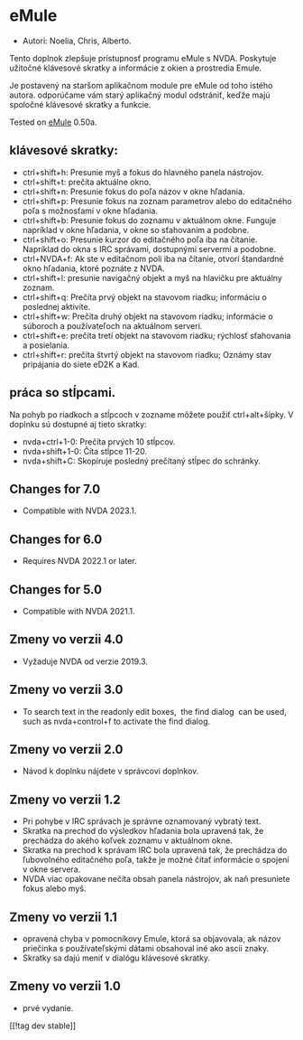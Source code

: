 # eMule #

*	Autori: Noelia, Chris, Alberto.

Tento doplnok zlepšuje prístupnosť programu eMule s NVDA. Poskytuje užitočné
klávesové skratky a informácie z okien a prostredia Emule.

Je postavený na staršom aplikačnom module pre eMule od toho istého
autora. odporúčame vám starý aplikačný modul odstrániť, keďže majú spoločné
klávesové skratky a funkcie.

Tested on [eMule][1] 0.50a.

## klávesové skratky: ##

*	ctrl+shift+h: Presunie myš a fokus do hlavného panela nástrojov.
*	ctrl+shift+t: prečíta aktuálne okno.
*	ctrl+shift+n: Presunie fokus do poľa názov v okne hľadania.
*	ctrl+shift+p: Presunie fokus na zoznam parametrov alebo do editačného poľa
  s možnosťami v okne hľadania.
*	ctrl+shift+b: Presunie fokus do zoznamu v aktuálnom okne. Funguje
  napríklad v okne hľadania, v okne so sťahovaním a podobne.
*	ctrl+shift+o: Presunie kurzor do editačného poľa iba na čítanie. Napríklad
  do okna s IRC správami, dostupnými servermi a podobne.
*	ctrl+NVDA+f: Ak ste v editačnom poli iba na čítanie, otvorí štandardné
  okno hľadania, ktoré poznáte z NVDA.
*	ctrl+shift+l: presunie navigačný objekt a myš na hlavičku pre aktuálny
  zoznam.
*	ctrl+shift+q: Prečíta prvý objekt na stavovom riadku; informáciu o
  poslednej aktivite.
*	ctrl+shift+w: Prečíta druhý objekt na stavovom riadku; informácie o
  súboroch a používateľoch na aktuálnom serveri.
*	ctrl+shift+e: prečíta tretí objekt na stavovom riadku; rýchlosť sťahovania
  a posielania.
*	ctrl+shift+r: prečíta štvrtý objekt na stavovom riadku; Oznámy stav
  pripájania do siete eD2K a Kad.

## práca so stĺpcami. ##

Na pohyb po riadkoch a stĺpcoch v zozname môžete použiť ctrl+alt+šípky. V
doplnku sú dostupné aj tieto skratky:

*	nvda+ctrl+1-0: Prečíta prvých 10 stĺpcov.
*	nvda+shift+1-0: Číta stĺpce 11-20.
*	nvda+shift+C: Skopíruje posledný prečítaný stĺpec do schránky.

## Changes for 7.0
* Compatible with NVDA 2023.1.

## Changes for 6.0
*	Requires NVDA 2022.1 or later.

## Changes for 5.0
*	Compatible with NVDA 2021.1.

## Zmeny vo verzii 4.0 ##
*	Vyžaduje NVDA od verzie 2019.3.

## Zmeny vo verzii 3.0 ##
*	 To search text in the readonly edit boxes,  the find dialog  can be used,
   such as nvda+control+f to activate the find dialog.

## Zmeny vo verzii 2.0 ##
*	 Návod k doplnku nájdete v správcovi doplnkov.

## Zmeny vo verzii 1.2 ##
*	 Pri pohybe v IRC správach je správne oznamovaný vybratý text.
*	 Skratka na prechod do výsledkov hľadania bola upravená tak, že prechádza
   do akého koľvek zoznamu v aktuálnom okne.
*	 Skratka na prechod k správam IRC bola upravená tak, že prechádza do
   ľubovolného editačného poľa, takže je možné čítať informácie o spojení v
   okne servera.
*	 NVDA viac opakovane nečíta obsah panela nástrojov, ak naň presuniete
   fokus alebo myš.

## Zmeny vo verzii 1.1 ##
*	 opravená chyba v pomocníkovy Emule, ktorá sa objavovala, ak názov
   priečinka s používateľskými dátami obsahoval iné ako ascii znaky.
*	 Skratky sa dajú meniť v dialógu klávesové skratky.

## Zmeny vo verzii 1.0 ##
*	 prvé vydanie.

[[!tag dev stable]]

[1]: https://www.emule-project.net
